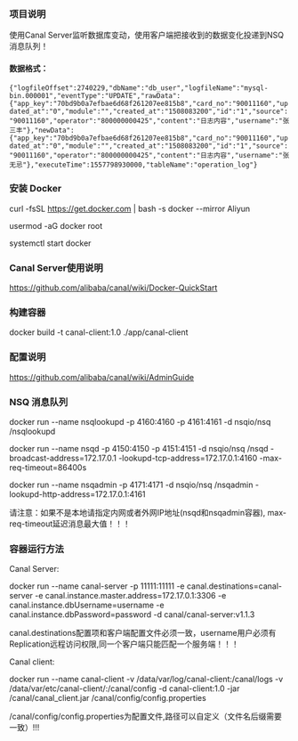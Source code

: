 ### 项目说明

使用Canal Server监听数据库变动，使用客户端把接收到的数据变化投递到NSQ消息队列！

#### 数据格式：

`{"logfileOffset":2740229,"dbName":"db_user","logfileName":"mysql-bin.000001","eventType":"UPDATE","rawData":{"app_key":"70bd9b0a7efbae6d68f261207ee815b8","card_no":"90011160","updated_at":"0","module":"","created_at":"1508083200","id":"1","source":"90011160","operator":"800000000425","content":"日志内容","username":"张三丰"},"newData":{"app_key":"70bd9b0a7efbae6d68f261207ee815b8","card_no":"90011160","updated_at":"0","module":"","created_at":"1508083200","id":"1","source":"90011160","operator":"800000000425","content":"日志内容","username":"张无忌"},"executeTime":1557798930000,"tableName":"operation_log"}`

### 安装 Docker

curl -fsSL https://get.docker.com | bash -s docker --mirror Aliyun

usermod -aG docker  root

systemctl start docker

### Canal Server使用说明

https://github.com/alibaba/canal/wiki/Docker-QuickStart

### 构建容器

docker build -t canal-client:1.0 ./app/canal-client

### 配置说明

https://github.com/alibaba/canal/wiki/AdminGuide

### NSQ 消息队列

docker run --name nsqlookupd -p 4160:4160 -p 4161:4161 -d nsqio/nsq /nsqlookupd

docker run --name nsqd -p 4150:4150 -p 4151:4151 -d nsqio/nsq /nsqd -broadcast-address=172.17.0.1 -lookupd-tcp-address=172.17.0.1:4160 -max-req-timeout=86400s

docker run --name nsqadmin -p 4171:4171 -d nsqio/nsq /nsqadmin -lookupd-http-address=172.17.0.1:4161

请注意：如果不是本地请指定内网或者外网IP地址(nsqd和nsqadmin容器), max-req-timeout延迟消息最大值！！！

### 容器运行方法

Canal Server:

docker run --name canal-server -p 11111:11111 -e canal.destinations=canal-server -e canal.instance.master.address=172.17.0.1:3306 -e canal.instance.dbUsername=username -e canal.instance.dbPassword=password -d canal/canal-server:v1.1.3

canal.destinations配置项和客户端配置文件必须一致，username用户必须有Replication远程访问权限,同一个客户端只能匹配一个服务端！！！

Canal client:

docker run --name canal-client -v /data/var/log/canal-client:/canal/logs -v /data/var/etc/canal-client/:/canal/config -d canal-client:1.0 -jar /canal/canal_client.jar /canal/config/config.properties

/canal/config/config.properties为配置文件,路径可以自定义（文件名后缀需要一致）!!!
